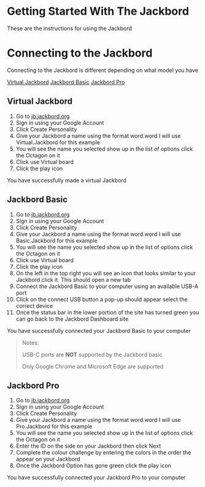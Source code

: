 # Getting Started With The Jackbord
These are the instructions for using the Jackbord

# Connecting to the Jackbord
Connecting to the Jackbord is different depending on what model you have

[Virtual Jackbord](#Virtual-Jackbord)
[Jackbord Basic](#Jackbord-Basic)
[Jackbord Pro](#Jackbord-Pro)

## Virtual Jackbord

 1. Go to [jb.jackbord.org](https://jb.jackbord.org)
 2. Sign in using your Google Account
 3. Click Create Personality
 4. Give your Jackbord a name using the format word.word I will use Virtual.Jackbord for this example
 5. You will see the name you selected show up in the list of options click the Octagon on it
 6. Click use Virtual board
 7. Click the play icon

You have successfully made a virtual Jackbord

## Jackbord Basic

1. Go to [jb.jackbord.org](https://jb.jackbord.org)
 2. Sign in using your Google Account
 3. Click Create Personality
 4. Give your Jackbord a name using the format word.word I will use Basic.Jackbord for this example
 5. You will see the name you selected show up in the list of options click the Octagon on it
 6. Click use Virtual board
 7. Click the play icon
 8. On the left in the top right you will see an icon that looks similar to your Jackbord click it. This should open a new tab
 9. Connect the Jackbord Basic to your computer using an available USB-A port
 10. Click on the connect USB button a pop-up should appear select the correct device 
 11. Once the status bar in the lower portion of the site has turned green you can go back to the Jackbord Dashboard site

You have successfully connected your Jackbord Basic to your computer


> Notes:
> 
> USB-C ports are **NOT** supported by the Jackbord basic
> 
> Only Google Chrome and Microsoft Edge are supported

## Jackbord Pro

 1. Go to [jb.jackbord.org](https://jb.jackbord.org)
 2. Sign in using your Google Account
 3. Click Create Personality
 4. Give your Jackbord a name using the format word.word I will use  Pro.Jackbord for this example
 5. You will see the name you selected show up in the list of options click the Octagon on it
 6. Enter the ID on the side on your Jackbord then click Next
 7. Complete the colour challenge by entering the colors in the order the appear on your Jackbord
 8. Once the Jackbord Option has gone green click the play icon

You have successfully connected your Jackbord Pro to your computer

